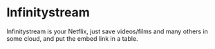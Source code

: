 # Infinitystream
Infinitystream is your Netflix, just save videos/films and many others in some cloud, and put the embed link in a table.
